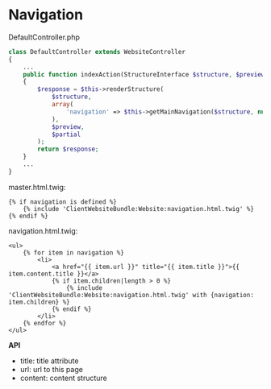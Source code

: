 # Navigation

DefaultController.php

```php
class DefaultController extends WebsiteController
{
	...
    public function indexAction(StructureInterface $structure, $preview = false, $partial = false)
    {
        $response = $this->renderStructure(
            $structure,
            array(
                'navigation' => $this->getMainNavigation($structure, null, $preview)
            ),
            $preview,
            $partial
        );
        return $response;
    }
	...
}

```

master.html.twig:

```jinja
{% if navigation is defined %}
	{% include 'ClientWebsiteBundle:Website:navigation.html.twig' %}
{% endif %}
```

navigation.html.twig:

```jinja
<ul>
    {% for item in navigation %}
        <li>
            <a href="{{ item.url }}" title="{{ item.title }}">{{ item.content.title }}</a>
            {% if item.children|length > 0 %}
                {% include 'ClientWebsiteBundle:Website:navigation.html.twig' with {navigation: item.children} %}
            {% endif %}
        </li>
    {% endfor %}
</ul>
```

__API__

* title: title attribute
* url: url to this page
* content: content structure
